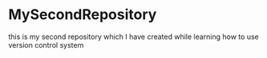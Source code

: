 # MySecondRepository
this is my second repository which I have created while learning how to use version control system
